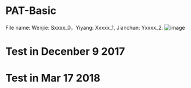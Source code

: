 # PAT-Basic
File name: Wenjie: Sxxxx_0，Yiyang: Xxxxx_1, Jianchun: Yxxxx_2.
![image](https://timgsa.baidu.com/timg?image&quality=80&size=b9999_10000&sec=1510941415712&di=942a6424088abf629ad35cc7f8cc9cb2&imgtype=0&src=http%3A%2F%2Fimg5.duitang.com%2Fuploads%2Fitem%2F201606%2F29%2F20160629150753_H8Xdy.jpeg)

# Test in Decenber 9 2017
# Test in Mar 17 2018

